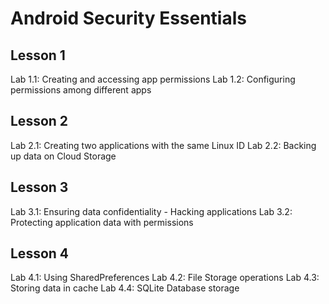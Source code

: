 # Android Security Essentials

## Lesson 1
Lab 1.1: Creating and accessing app permissions
Lab 1.2: Configuring permissions among different apps

## Lesson 2
Lab 2.1: Creating two applications with the same Linux ID
Lab 2.2: Backing up data on Cloud Storage

## Lesson 3
Lab 3.1: Ensuring data confidentiality - Hacking applications
Lab 3.2: Protecting application data with permissions

## Lesson 4
Lab 4.1: Using SharedPreferences
Lab 4.2: File Storage operations
Lab 4.3: Storing data in cache
Lab 4.4: SQLite Database storage
